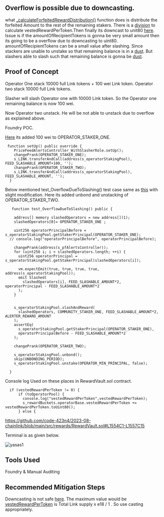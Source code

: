 ## Overflow is possible due to downcasting. 

what [_calculateForfeitedRewardDistribution()](https://github.com/code-423n4/2023-08-chainlink/blob/main/src/rewards/RewardVault.sol#L1579) function does is distribute the forfeited Amount to the rest of the remaining stakers. There is a [division](https://github.com/code-423n4/2023-08-chainlink/blob/main/src/rewards/RewardVault.sol#L1591C7-L1591C82) to calculate vestedRewardPerToken.Then finally its downcast to unit80 [here](https://github.com/code-423n4/2023-08-chainlink/blob/main/src/rewards/RewardVault.sol#L1556C1-L1558C95). Issue is if the amountOfRecipientTokens is gonna be very small amount then its going to be a overflow due to downcasting to uint80. 
amountOfRecipientTokens can be a small value after slashing. Since stackers are unable to unstake so that remaining balance is in a [dust](https://github.com/code-423n4/2023-08-chainlink/blob/main/src/pools/StakingPoolBase.sol#L478C3-L481C6). But slashers able to slash such that remaining balance is gonna be [dust](https://github.com/code-423n4/2023-08-chainlink/blob/main/src/pools/OperatorStakingPool.sol#L326). 

## Proof of Concept
Operator One stack 10000 full Link tokens + 100 wei Link token.
Operator two stack 10000 full Link tokens.

Slasher will slash Operator one with 10000 Link token. So the Operator one remaining balance is now 100 wei.

Now Operator two unstack. He will be not able to unstack due to overflow as explained above.

Foundry POC.


[Here](https://github.com/code-423n4/2023-08-chainlink/blob/main/test/units/pools/OperatorStakingPool.t.sol#L2701) its added 100
wei to OPERATOR_STAKER_ONE. 

```solidity
 function setUp() public override {
    PriceFeedAlertsController_WithSlasherRole.setUp();
    changePrank(OPERATOR_STAKER_ONE);
    s_LINK.transferAndCall(address(s_operatorStakingPool), FEED_SLASHABLE_AMOUNT+100, '');
    changePrank(OPERATOR_STAKER_TWO);
    s_LINK.transferAndCall(address(s_operatorStakingPool), FEED_SLASHABLE_AMOUNT, '');
  }
```

Below mentioned test_OverflowDueToSlashing() test case same as [this](https://github.com/code-423n4/2023-08-chainlink/blob/main/test/units/pools/OperatorStakingPool.t.sol#L2756) with slight modification. Here its added unbond and unstacking of OPERATOR_STAKER_TWO. 




```solidity
   function test_OverflowDueToSlashing() public {
  
    address[] memory slashedOperators = new address[](1);
    slashedOperators[0]= OPERATOR_STAKER_ONE ;
   
    uint256 operatorPrincipalBefore = s_operatorStakingPool.getStakerPrincipal(OPERATOR_STAKER_ONE);
  // console.log("operatorPrincipalBefore", operatorPrincipalBefore);    

    changePrank(address(s_pfAlertsController));
    for (uint256 i; i < slashedOperators.length; ++i) {
      uint256 operatorPrincipal = s_operatorStakingPool.getStakerPrincipal(slashedOperators[i]);
  
      vm.expectEmit(true, true, true, true, address(s_operatorStakingPool));
      emit Slashed(
        slashedOperators[i], FEED_SLASHABLE_AMOUNT*2, operatorPrincipal - FEED_SLASHABLE_AMOUNT*2
      );
    }

    
    s_operatorStakingPool.slashAndReward(
      slashedOperators, COMMUNITY_STAKER_ONE, FEED_SLASHABLE_AMOUNT*2, ALERTER_REWARD_AMOUNT
    );
    assertEq(
      s_operatorStakingPool.getStakerPrincipal(OPERATOR_STAKER_ONE),
      operatorPrincipalBefore - FEED_SLASHABLE_AMOUNT*2
    );

    changePrank(OPERATOR_STAKER_TWO);
   
    s_operatorStakingPool.unbond();
    skip(UNBONDING_PERIOD);
    s_operatorStakingPool.unstake(OPERATOR_MIN_PRINCIPAL, false);

  }
```

Console log Used on these places in RewardVault.sol contract.


```solidity
  if (vestedRewardPerToken != 0) {
      if (toOperatorPool) {
        console.log("vestedRewardPerToken",vestedRewardPerToken);
        s_rewardBuckets.operatorBase.vestedRewardPerToken += vestedRewardPerToken.toUint80();
      } else {
```
https://github.com/code-423n4/2023-08-chainlink/blob/main/src/rewards/RewardVault.sol#L1554C1-L1557C15



Terminal is as given below.

![yasas1](https://github.com/Yasashari/C4-contest/assets/118436384/72db9bee-4df0-4227-8c95-e3aa41fe05cc)



## Tools Used
Foundry & Manual Auditing


## Recommended Mitigation Steps

Downcasting is not safe [here](https://github.com/code-423n4/2023-08-chainlink/blob/main/src/rewards/RewardVault.sol#L1556).
The maximum value would be [vestedRewardPerToken](https://github.com/code-423n4/2023-08-chainlink/blob/main/src/rewards/RewardVault.sol#L1556) is Total Link supply x e18 / 1  . So use casting appropriately.







